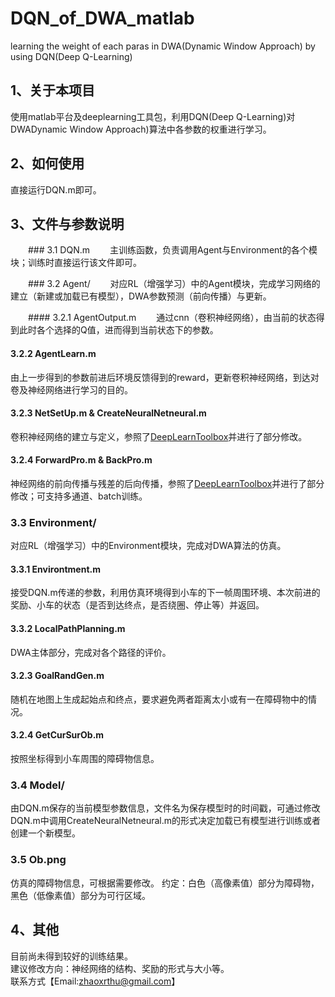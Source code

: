 # DQN_of_DWA_matlab
learning the weight of each paras in DWA(Dynamic Window Approach) by using DQN(Deep Q-Learning)
## 1、关于本项目
  使用matlab平台及deeplearning工具包，利用DQN(Deep Q-Learning)对DWADynamic Window Approach)算法中各参数的权重进行学习。  
  
  
## 2、如何使用
  直接运行DQN.m即可。  
  
  
## 3、文件与参数说明
　　###   3.1 DQN.m
　　主训练函数，负责调用Agent与Environment的各个模块；训练时直接运行该文件即可。  

　　###   3.2 Agent/
　　对应RL（增强学习）中的Agent模块，完成学习网络的建立（新建或加载已有模型），DWA参数预测（前向传播）与更新。
  
　　#### 3.2.1 AgentOutput.m
　　通过cnn（卷积神经网络），由当前的状态得到此时各个选择的Q值，进而得到当前状态下的参数。    
  #### 3.2.2 AgentLearn.m
  由上一步得到的参数前进后环境反馈得到的reward，更新卷积神经网络，到达对卷及神经网络进行学习的目的。
  #### 3.2.3 NetSetUp.m & CreateNeuralNetneural.m
  卷积神经网络的建立与定义，参照了[DeepLearnToolbox](https://github.com/rasmusbergpalm/DeepLearnToolbox)并进行了部分修改。
  #### 3.2.4 ForwardPro.m & BackPro.m
  神经网络的前向传播与残差的后向传播，参照了[DeepLearnToolbox](https://github.com/rasmusbergpalm/DeepLearnToolbox)并进行了部分修改；可支持多通道、batch训练。  
  

### 3.3 Environment/
  对应RL（增强学习）中的Environment模块，完成对DWA算法的仿真。
  
  #### 3.3.1 Environtment.m
  接受DQN.m传递的参数，利用仿真环境得到小车的下一帧周围环境、本次前进的奖励、小车的状态（是否到达终点，是否绕圈、停止等）并返回。
  #### 3.3.2 LocalPathPlanning.m
  DWA主体部分，完成对各个路径的评价。
  #### 3.2.3 GoalRandGen.m
  随机在地图上生成起始点和终点，要求避免两者距离太小或有一在障碍物中的情况。
  #### 3.2.4 GetCurSurOb.m
  按照坐标得到小车周围的障碍物信息。  
 
### 3.4 Model/
  由DQN.m保存的当前模型参数信息，文件名为保存模型时的时间戳，可通过修改DQN.m中调用CreateNeuralNetneural.m的形式决定加载已有模型进行训练或者创建一个新模型。  
  
### 3.5 Ob.png
  仿真的障碍物信息，可根据需要修改。
  约定：白色（高像素值）部分为障碍物，黑色（低像素值）部分为可行区域。  
  
## 4、其他
  目前尚未得到较好的训练结果。  
  建议修改方向：神经网络的结构、奖励的形式与大小等。  
  联系方式【Email:<zhaoxrthu@gmail.com>】
  
  
  
  
  
  

